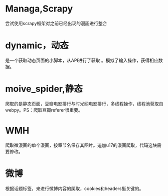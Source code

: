 # Managa,Scrapy
尝试使用scrapy框架对之前已经出现的漫画进行整合

# dynamic，动态
是一个获取动态页面的小脚本，从API进行了获取 。模拟了输入操作，获得相应数据。

# moive_spider,静态
爬取的是静态页面，豆瓣电影排行与时光网电影排行，多线程操作，线程池获取自webpy。PS：爬取豆瓣referer很重要。

# WMH
爬取微漫画的单个漫画，按章节名保存其图片。追加u17的漫画爬取，代码这块需要修改。  

# 微博  
根据话题标签，来进行微博内容的爬取，cookies和headers挺关键的。
